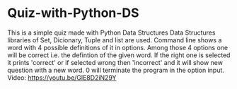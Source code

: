 # Quiz-with-Python-DS
This is a simple quiz made with Python Data Structures
Data Structures libraries of Set, Dicionary, Tuple and list are used.
Command line shows a word with 4 possible definitions of it in options.
Among those 4 options one will be correct i.e. the defintion of the given word.
If the right one is selected it prints 'correct' or if selected wrong then 'incorrect' and it will show new question with a new word.
0 will terminate the program in the option input.
Video: https://youtu.be/GlE8D2iN29Y

